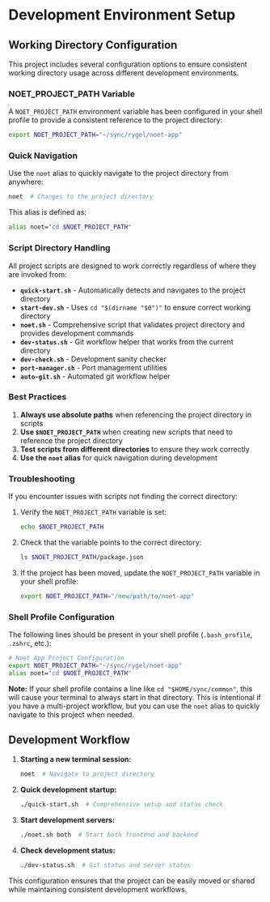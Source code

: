 # Development Environment Setup

## Working Directory Configuration

This project includes several configuration options to ensure consistent working directory usage across different development environments.

### NOET_PROJECT_PATH Variable

A `NOET_PROJECT_PATH` environment variable has been configured in your shell profile to provide a consistent reference to the project directory:

```bash
export NOET_PROJECT_PATH="~/sync/rygel/noet-app"
```

### Quick Navigation

Use the `noet` alias to quickly navigate to the project directory from anywhere:

```bash
noet  # Changes to the project directory
```

This alias is defined as:
```bash
alias noet="cd $NOET_PROJECT_PATH"
```

### Script Directory Handling

All project scripts are designed to work correctly regardless of where they are invoked from:

- **`quick-start.sh`** - Automatically detects and navigates to the project directory
- **`start-dev.sh`** - Uses `cd "$(dirname "$0")"` to ensure correct working directory
- **`noet.sh`** - Comprehensive script that validates project directory and provides development commands
- **`dev-status.sh`** - Git workflow helper that works from the current directory
- **`dev-check.sh`** - Development sanity checker
- **`port-manager.sh`** - Port management utilities
- **`auto-git.sh`** - Automated git workflow helper

### Best Practices

1. **Always use absolute paths** when referencing the project directory in scripts
2. **Use `$NOET_PROJECT_PATH`** when creating new scripts that need to reference the project directory
3. **Test scripts from different directories** to ensure they work correctly
4. **Use the `noet` alias** for quick navigation during development

### Troubleshooting

If you encounter issues with scripts not finding the correct directory:

1. Verify the `NOET_PROJECT_PATH` variable is set:
   ```bash
   echo $NOET_PROJECT_PATH
   ```

2. Check that the variable points to the correct directory:
   ```bash
   ls $NOET_PROJECT_PATH/package.json
   ```

3. If the project has been moved, update the `NOET_PROJECT_PATH` variable in your shell profile:
   ```bash
   export NOET_PROJECT_PATH="/new/path/to/noet-app"
   ```

### Shell Profile Configuration

The following lines should be present in your shell profile (`.bash_profile`, `.zshrc`, etc.):

```bash
# Noet App Project Configuration
export NOET_PROJECT_PATH="~/sync/rygel/noet-app"
alias noet="cd $NOET_PROJECT_PATH"
```

**Note:** If your shell profile contains a line like `cd "$HOME/sync/common"`, this will cause your terminal to always start in that directory. This is intentional if you have a multi-project workflow, but you can use the `noet` alias to quickly navigate to this project when needed.

## Development Workflow

1. **Starting a new terminal session:**
   ```bash
   noet  # Navigate to project directory
   ```

2. **Quick development startup:**
   ```bash
   ./quick-start.sh  # Comprehensive setup and status check
   ```

3. **Start development servers:**
   ```bash
   ./noet.sh both  # Start both frontend and backend
   ```

4. **Check development status:**
   ```bash
   ./dev-status.sh  # Git status and server status
   ```

This configuration ensures that the project can be easily moved or shared while maintaining consistent development workflows.

